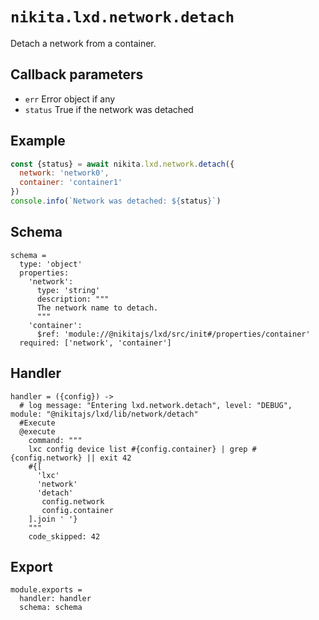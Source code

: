 
# `nikita.lxd.network.detach`

Detach a network from a container.

## Callback parameters

* `err`
  Error object if any
* `status`
  True if the network was detached

## Example

```js
const {status} = await nikita.lxd.network.detach({
  network: 'network0',
  container: 'container1'
})
console.info(`Network was detached: ${status}`)
```

## Schema

    schema =
      type: 'object'
      properties:
        'network':
          type: 'string'
          description: """
          The network name to detach.
          """
        'container':
          $ref: 'module://@nikitajs/lxd/src/init#/properties/container'
      required: ['network', 'container']

## Handler

    handler = ({config}) ->
      # log message: "Entering lxd.network.detach", level: "DEBUG", module: "@nikitajs/lxd/lib/network/detach"
      #Execute
      @execute
        command: """
        lxc config device list #{config.container} | grep #{config.network} || exit 42
        #{[
          'lxc'
          'network'
          'detach'
           config.network
           config.container
        ].join ' '}
        """
        code_skipped: 42

## Export

    module.exports =
      handler: handler
      schema: schema
